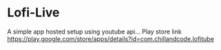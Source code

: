# Lofi-Live
A simple app hosted setup using youtube api... Play store link https://play.google.com/store/apps/details?id=com.chillandcode.lofitube
